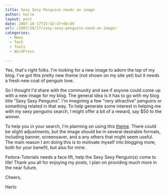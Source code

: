 ```yaml
---
title: Sexy Sexy Penguins needs an image
author: herlo
layout: post
date: 2007-10-17T15:42:47+00:00
url: /2007/10/17/sexy-sexy-penguins-need-an-image/
categories:
  - News
  - Tech
  - Tools
  - WordPress

---
```

Yes, that's right folks. I'm looking for a new image to adorn the top of my blog. I've got this pretty new theme (not shown on my site yet) but it needs a fresh new coat of penguin love.

So I thought I'd share with the community and see if anyone could come up with a new image for my blog. The general idea is it has to go with my blog title &#8220;Sexy Sexy Penguins&#8221;. I'm imagining a few &#8220;very attractive&#8221; penguins or something related in that way. To help generate some interest in helping me with my sexy penguins search, I might offer a bit of a reward, say $50 to the winner.

To help you in your search, I'm planning on using this <a href="http://tinyurl.com/3x3bcy" title="Pop Blue Theme" target="_blank">theme</a>. There could be slight adjustments, but the image should be in several desirable formats, including banner, screensaver, and a any others that might seem useful. The main reason I am doing this is to motivate myself into blogging more, both for your benefit, but also for mine.

Fedora-Tutorials needs a face lift, help the Sexy Sexy Penguin(s) come to life! Thank you all for enjoying my posts, I plan on providing much more in the near future.

Cheers,

Herlo